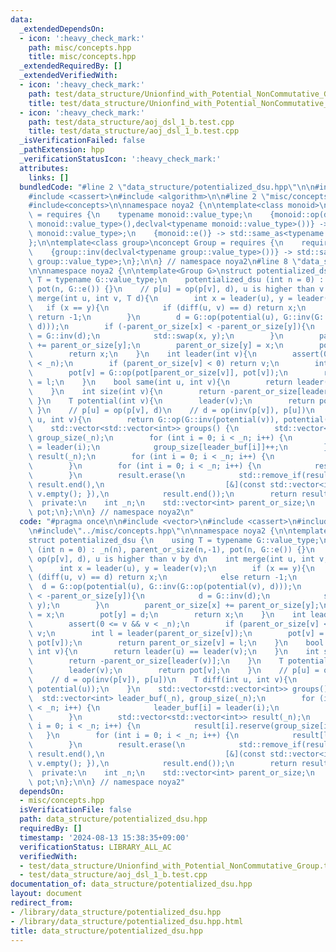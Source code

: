 ```yaml
---
data:
  _extendedDependsOn:
  - icon: ':heavy_check_mark:'
    path: misc/concepts.hpp
    title: misc/concepts.hpp
  _extendedRequiredBy: []
  _extendedVerifiedWith:
  - icon: ':heavy_check_mark:'
    path: test/data_structure/Unionfind_with_Potential_NonCommutative_Group.test.cpp
    title: test/data_structure/Unionfind_with_Potential_NonCommutative_Group.test.cpp
  - icon: ':heavy_check_mark:'
    path: test/data_structure/aoj_dsl_1_b.test.cpp
    title: test/data_structure/aoj_dsl_1_b.test.cpp
  _isVerificationFailed: false
  _pathExtension: hpp
  _verificationStatusIcon: ':heavy_check_mark:'
  attributes:
    links: []
  bundledCode: "#line 2 \"data_structure/potentialized_dsu.hpp\"\n\n#include <vector>\n\
    #include <cassert>\n#include <algorithm>\n\n#line 2 \"misc/concepts.hpp\"\n\n\
    #include<concepts>\n\nnamespace noya2 {\n\ntemplate<class monoid>\nconcept Monoid\
    \ = requires {\n    typename monoid::value_type;\n    {monoid::op(declval<typename\
    \ monoid::value_type>(),declval<typename monoid::value_type>())} -> std::same_as<typename\
    \ monoid::value_type>;\n    {monoid::e()} -> std::same_as<typename monoid::value_type>;\n\
    };\n\ntemplate<class group>\nconcept Group = requires {\n    requires Monoid<group>;\n\
    \    {group::inv(declval<typename group::value_type>())} -> std::same_as<typename\
    \ group::value_type>;\n};\n\n} // namespace noya2\n#line 8 \"data_structure/potentialized_dsu.hpp\"\
    \n\nnamespace noya2 {\n\ntemplate<Group G>\nstruct potentialized_dsu {\n    using\
    \ T = typename G::value_type;\n    potentialized_dsu (int n = 0) : _n(n), parent_or_size(n,-1),\
    \ pot(n, G::e()) {}\n    // p[u] = op(p[v], d), u is higher than v by d\n    int\
    \ merge(int u, int v, T d){\n        int x = leader(u), y = leader(v);\n     \
    \   if (x == y){\n            if (diff(u, v) == d) return x;\n            else\
    \ return -1;\n        }\n        d = G::op(potential(u), G::inv(G::op(potential(v),\
    \ d)));\n        if (-parent_or_size[x] < -parent_or_size[y]){\n            d\
    \ = G::inv(d);\n            std::swap(x, y);\n        }\n        parent_or_size[x]\
    \ += parent_or_size[y];\n        parent_or_size[y] = x;\n        pot[y] = d;\n\
    \        return x;\n    }\n    int leader(int v){\n        assert(0 <= v && v\
    \ < _n);\n        if (parent_or_size[v] < 0) return v;\n        int l = leader(parent_or_size[v]);\n\
    \        pot[v] = G::op(pot[parent_or_size[v]], pot[v]);\n        return parent_or_size[v]\
    \ = l;\n    }\n    bool same(int u, int v){\n        return leader(u) == leader(v);\n\
    \    }\n    int size(int v){\n        return -parent_or_size[leader(v)];\n   \
    \ }\n    T potential(int v){\n        leader(v);\n        return pot[v];\n   \
    \ }\n    // p[u] = op(p[v], d)\n    // d = op(inv(p[v]), p[u])\n    T diff(int\
    \ u, int v){\n        return G::op(G::inv(potential(v)), potential(u));\n    }\n\
    \    std::vector<std::vector<int>> groups() {\n        std::vector<int> leader_buf(_n),\
    \ group_size(_n);\n        for (int i = 0; i < _n; i++) {\n            leader_buf[i]\
    \ = leader(i);\n            group_size[leader_buf[i]]++;\n        }\n        std::vector<std::vector<int>>\
    \ result(_n);\n        for (int i = 0; i < _n; i++) {\n            result[i].reserve(group_size[i]);\n\
    \        }\n        for (int i = 0; i < _n; i++) {\n            result[leader_buf[i]].push_back(i);\n\
    \        }\n        result.erase(\n            std::remove_if(result.begin(),\
    \ result.end(),\n                           [&](const std::vector<int>& v) { return\
    \ v.empty(); }),\n            result.end());\n        return result;\n    }\n\
    \  private:\n    int _n;\n    std::vector<int> parent_or_size;\n    std::vector<T>\
    \ pot;\n};\n\n} // namespace noya2\n"
  code: "#pragma once\n\n#include <vector>\n#include <cassert>\n#include <algorithm>\n\
    \n#include\"../misc/concepts.hpp\"\n\nnamespace noya2 {\n\ntemplate<Group G>\n\
    struct potentialized_dsu {\n    using T = typename G::value_type;\n    potentialized_dsu\
    \ (int n = 0) : _n(n), parent_or_size(n,-1), pot(n, G::e()) {}\n    // p[u] =\
    \ op(p[v], d), u is higher than v by d\n    int merge(int u, int v, T d){\n  \
    \      int x = leader(u), y = leader(v);\n        if (x == y){\n            if\
    \ (diff(u, v) == d) return x;\n            else return -1;\n        }\n      \
    \  d = G::op(potential(u), G::inv(G::op(potential(v), d)));\n        if (-parent_or_size[x]\
    \ < -parent_or_size[y]){\n            d = G::inv(d);\n            std::swap(x,\
    \ y);\n        }\n        parent_or_size[x] += parent_or_size[y];\n        parent_or_size[y]\
    \ = x;\n        pot[y] = d;\n        return x;\n    }\n    int leader(int v){\n\
    \        assert(0 <= v && v < _n);\n        if (parent_or_size[v] < 0) return\
    \ v;\n        int l = leader(parent_or_size[v]);\n        pot[v] = G::op(pot[parent_or_size[v]],\
    \ pot[v]);\n        return parent_or_size[v] = l;\n    }\n    bool same(int u,\
    \ int v){\n        return leader(u) == leader(v);\n    }\n    int size(int v){\n\
    \        return -parent_or_size[leader(v)];\n    }\n    T potential(int v){\n\
    \        leader(v);\n        return pot[v];\n    }\n    // p[u] = op(p[v], d)\n\
    \    // d = op(inv(p[v]), p[u])\n    T diff(int u, int v){\n        return G::op(G::inv(potential(v)),\
    \ potential(u));\n    }\n    std::vector<std::vector<int>> groups() {\n      \
    \  std::vector<int> leader_buf(_n), group_size(_n);\n        for (int i = 0; i\
    \ < _n; i++) {\n            leader_buf[i] = leader(i);\n            group_size[leader_buf[i]]++;\n\
    \        }\n        std::vector<std::vector<int>> result(_n);\n        for (int\
    \ i = 0; i < _n; i++) {\n            result[i].reserve(group_size[i]);\n     \
    \   }\n        for (int i = 0; i < _n; i++) {\n            result[leader_buf[i]].push_back(i);\n\
    \        }\n        result.erase(\n            std::remove_if(result.begin(),\
    \ result.end(),\n                           [&](const std::vector<int>& v) { return\
    \ v.empty(); }),\n            result.end());\n        return result;\n    }\n\
    \  private:\n    int _n;\n    std::vector<int> parent_or_size;\n    std::vector<T>\
    \ pot;\n};\n\n} // namespace noya2"
  dependsOn:
  - misc/concepts.hpp
  isVerificationFile: false
  path: data_structure/potentialized_dsu.hpp
  requiredBy: []
  timestamp: '2024-08-13 15:38:35+09:00'
  verificationStatus: LIBRARY_ALL_AC
  verifiedWith:
  - test/data_structure/Unionfind_with_Potential_NonCommutative_Group.test.cpp
  - test/data_structure/aoj_dsl_1_b.test.cpp
documentation_of: data_structure/potentialized_dsu.hpp
layout: document
redirect_from:
- /library/data_structure/potentialized_dsu.hpp
- /library/data_structure/potentialized_dsu.hpp.html
title: data_structure/potentialized_dsu.hpp
---
```

